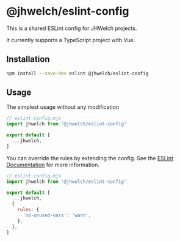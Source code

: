 # @jhwelch/eslint-config

This is a shared ESLint config for JHWelch projects.

It currently supports a TypeScript project with Vue.

## Installation

```bash
npm install --save-dev eslint @jhwelch/eslint-config
```

## Usage

The simplest usage without any modification 

```mjs
// eslint.config.mjs
import jhwelch from '@jhwelch/eslint-config'

export default [
  ...jhwelch,
]
```

You can override the rules by extending the config. See the [ESLint Documentation](https://eslint.org/docs/latest/extend/shareable-configs#overriding-settings-from-shareable-configs) for more information.

```mjs
// eslint.config.mjs
import jhwelch from '@jhwelch/eslint-config'

export default [
  ...jhwelch,
  {
    rules: {
      'no-unused-vars': 'warn',
    },
  },
]
```
